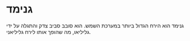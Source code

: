 # גנימד

גנימד הוא הירח הגדול ביותר במערכת השמש. הוא סובב סביב צדק והתגלה על ידי גליליאו,
מה שהופך אותו לירח גליליאני.
